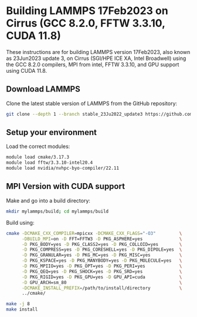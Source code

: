 Building LAMMPS 17Feb2023 on Cirrus (GCC 8.2.0, FFTW 3.3.10, CUDA 11.8)
=======================================================================

These instructions are for building LAMMPS version 17Feb2023, also known as 23Jun2023 update 3, on Cirrus (SGI/HPE ICE XA, Intel Broadwell) using the GCC 8.2.0 compilers, MPI from intel, FFTW 3.3.10, and GPU support using CUDA 11.8.

Download LAMMPS
---------------

Clone the latest stable version of LAMMPS from the GitHub repository:

```bash
git clone --depth 1 --branch stable_23Ju2022_update3 https://github.com/lammps/lammps.git mylammps
```

Setup your environment
----------------------

Load the correct modules:

```bash
module load cmake/3.17.3
module load fftw/3.3.10-intel20.4
module load nvidia/nvhpc-byo-compiler/22.11
```

MPI Version with CUDA support
-----------------------------

Make and go into a build directory:

```bash
mkdir mylammps/build; cd mylammps/build
```

Build using:

```bash
cmake -DCMAKE_CXX_COMPILER=mpicxx -DCMAKE_CXX_FLAGS="-O3"         \
      -DBUILD_MPI=on -D FFT=FFTW3 -D PKG_ASPHERE=yes              \
      -D PKG_BODY=yes -D PKG_CLASS2=yes -D PKG_COLLOID=yes        \
      -D PKG_COMPRESS=yes -D PKG_CORESHELL=yes -D PKG_DIPOLE=yes  \
      -D PKG_GRANULAR=yes -D PKG_MC=yes -D PKG_MISC=yes           \
      -D PKG_KSPACE=yes -D PKG_MANYBODY=yes -D PKG_MOLECULE=yes   \
      -D PKG_MPIIO=yes -D PKG_OPT=yes -D PKG_PERI=yes             \
      -D PKG_QEQ=yes -D PKG_SHOCK=yes -D PKG_SRD=yes              \
      -D PKG_RIGID=yes -D PKG_GPU=yes -D GPU_API=cuda             \
      -D GPU_ARCH=sm_80                                           \
      -DCMAKE_INSTALL_PREFIX=/path/to/install/directory           \
      ../cmake/

make -j 8
make install
```
